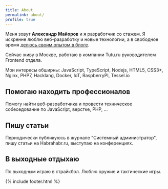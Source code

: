 ```yaml
---
title: About
permalink: about/
profile: true
---
```


Меня зовут **Александр Майоров** и я разработчик со стажем. Я искренне люблю веб-разработку и новые технологии, а в свободное время [делюсь своим опытом в блоге](https://medium.com/@frontman).

Сейчас живу в Москве, работаю в компании Tutu.ru руководителем Frontend отдела.

Мои интересы обширны: JavaScript, TypeScript, Nodejs, HTML5, CSS3+, Nginx, PHP7, Hacklang, Docker, IoT, RaspberryPI, Tessel.io

## Помогаю находить профессионалов
Помогу найти веб-разработчика и провести техническое собеседование по JavaScript, верстке, PHP, ...

## Пишу статьи
Периодически публикуюсь в журнале "Системный администратор", пишу статьи на Habrahabr.ru, выступаю на конференциях.

## В выходные отдыхаю
По выходным играю в страйкбол. Люблю оружие и тактические игры.

{% include footer.html %}
